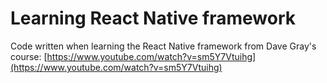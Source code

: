 # Learning React Native framework

Code written when learning the React Native framework from Dave Gray's course:
[https://www.youtube.com/watch?v=sm5Y7Vtuihg](https://www.youtube.com/watch?v=sm5Y7Vtuihg)
